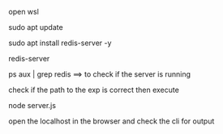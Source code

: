 open wsl

sudo apt update

sudo apt install redis-server -y

redis-server

ps aux | grep redis ==> to check if the server is running

check if the path to the exp is correct then execute

node server.js

open the localhost in the browser and check the cli for output